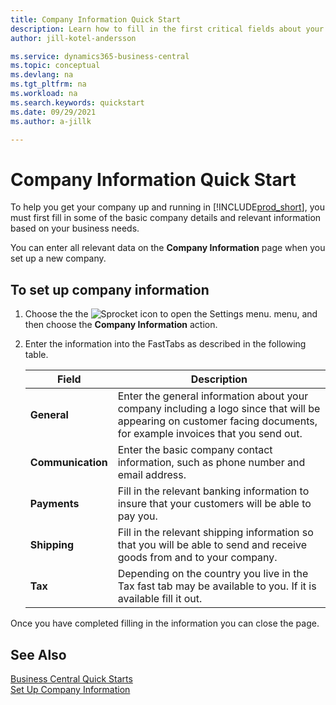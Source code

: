 ```yaml
---
title: Company Information Quick Start
description: Learn how to fill in the first critical fields about your company in Business Central by reading this Quick Start article.
author: jill-kotel-andersson

ms.service: dynamics365-business-central
ms.topic: conceptual
ms.devlang: na
ms.tgt_pltfrm: na
ms.workload: na
ms.search.keywords: quickstart
ms.date: 09/29/2021
ms.author: a-jillk

---
```


# Company Information Quick Start

To help you get your company up and running in [!INCLUDE[prod_short](includes/prod_short.md)], you must first fill in some of the basic company details and relevant information based on your business needs.  

You can enter all relevant data on the **Company Information** page when you set up a new company.

## To set up company information  

1. Choose the the ![Sprocket icon to open the Settings menu.](media/ui-experience/settings_icon_small.png) menu, and then choose the **Company Information** action.
2. Enter the information into the FastTabs as described in the following table.

    |Field|Description|  
    |-------------|---------------------------------------|  
    |**General**|Enter the general information about your company including a logo since that will be appearing on customer facing documents, for example invoices that you send out. |  
    |**Communication**|Enter the basic company contact information, such as phone number and email address.|  
    |**Payments**| Fill in the relevant banking information to insure that your customers will be able to pay you.|  
    |**Shipping**|Fill in the relevant shipping information so that you will be able to send and receive goods from and to your company.|  
    |**Tax**|Depending on the country you live in the Tax fast tab may be available to you. If it is available fill it out.|  

Once you have completed filling in the information you can close the page.  

## See Also  

[Business Central Quick Starts](quick-start-business-central.md)  
[Set Up Company Information](LocalFunctionality/Italy/how-to-set-up-company-information.md)  
